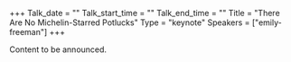 +++
Talk_date = ""
Talk_start_time = ""
Talk_end_time = ""
Title = "There Are No Michelin-Starred Potlucks"
Type = "keynote"
Speakers = ["emily-freeman"]
+++

Content to be announced.
